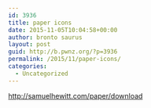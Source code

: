 ```yaml
---
id: 3936
title: paper icons
date: 2015-11-05T10:04:58+00:00
author: bronto saurus
layout: post
guid: http://b.pwnz.org/?p=3936
permalink: /2015/11/paper-icons/
categories:
  - Uncategorized
---
```

<http://samuelhewitt.com/paper/download>